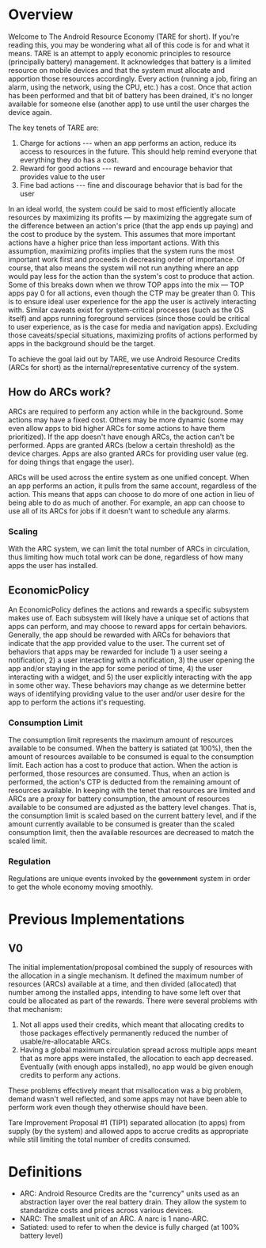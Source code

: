 # Overview

Welcome to The Android Resource Economy (TARE for short). If you're reading this, you may be
wondering what all of this code is for and what it means. TARE is an attempt to apply economic
principles to resource (principally battery) management. It acknowledges that battery is a limited
resource on mobile devices and that the system must allocate and apportion those resources
accordingly. Every action (running a job, firing an alarm, using the network, using the CPU, etc.)
has a cost. Once that action has been performed and that bit of battery has been drained, it's no
longer available for someone else (another app) to use until the user charges the device again.

The key tenets of TARE are:

1. Charge for actions --- when an app performs an action, reduce its access to resources in the
   future. This should help remind everyone that everything they do has a cost.
1. Reward for good actions --- reward and encourage behavior that provides value to the user
1. Fine bad actions --- fine and discourage behavior that is bad for the user

In an ideal world, the system could be said to most efficiently allocate resources by maximizing its
profits &mdash; by maximizing the aggregate sum of the difference between an action's price (that
the app ends up paying) and the cost to produce by the system. This assumes that more important
actions have a higher price than less important actions. With this assumption, maximizing profits
implies that the system runs the most important work first and proceeds in decreasing order of
importance. Of course, that also means the system will not run anything where an app would pay less
for the action than the system's cost to produce that action. Some of this breaks down when we throw
TOP apps into the mix &mdash; TOP apps pay 0 for all actions, even though the CTP may be greater
than 0. This is to ensure ideal user experience for the app the user is actively interacting with.
Similar caveats exist for system-critical processes (such as the OS itself) and apps running
foreground services (since those could be critical to user experience, as is the case for media and
navigation apps). Excluding those caveats/special situations, maximizing profits of actions
performed by apps in the background should be the target.

To achieve the goal laid out by TARE, we use Android Resource Credits (ARCs for short) as the
internal/representative currency of the system.

## How do ARCs work?

ARCs are required to perform any action while in the background. Some actions may have a fixed cost.
Others may be more dynamic (some may even allow apps to bid higher ARCs for some actions to have
them prioritized). If the app doesn't have enough ARCs, the action can't be performed. Apps are
granted ARCs (below a certain threshold) as the device charges. Apps are also granted ARCs for
providing user value (eg. for doing things that engage the user).

ARCs will be used across the entire system as one unified concept. When an app performs an action,
it pulls from the same account, regardless of the action. This means that apps can choose to do more
of one action in lieu of being able to do as much of another. For example, an app can choose to use
all of its ARCs for jobs if it doesn't want to schedule any alarms.

### Scaling

With the ARC system, we can limit the total number of ARCs in circulation, thus limiting how much
total work can be done, regardless of how many apps the user has installed.

## EconomicPolicy

An EconomicPolicy defines the actions and rewards a specific subsystem makes use of. Each subsystem
will likely have a unique set of actions that apps can perform, and may choose to reward apps for
certain behaviors. Generally, the app should be rewarded with ARCs for behaviors that indicate that
the app provided value to the user. The current set of behaviors that apps may be rewarded for
include 1) a user seeing a notification, 2) a user interacting with a notification, 3) the user
opening the app and/or staying in the app for some period of time, 4) the user interacting with a
widget, and 5) the user explicitly interacting with the app in some other way. These behaviors may
change as we determine better ways of identifying providing value to the user and/or user desire for
the app to perform the actions it's requesting.

### Consumption Limit

The consumption limit represents the maximum amount of resources available to be consumed. When the
battery is satiated (at 100%), then the amount of resources available to be consumed is equal to the
consumption limit. Each action has a cost to produce that action. When the action is performed,
those resources are consumed. Thus, when an action is performed, the action's CTP is deducted from
the remaining amount of resources available. In keeping with the tenet that resources are limited
and ARCs are a proxy for battery consumption, the amount of resources available to be consumed are
adjusted as the battery level changes. That is, the consumption limit is scaled based on the current
battery level, and if the amount currently available to be consumed is greater than the scaled
consumption limit, then the available resources are decreased to match the scaled limit.

### Regulation

Regulations are unique events invoked by the ~~government~~ system in order to get the whole economy
moving smoothly.

# Previous Implementations

## V0

The initial implementation/proposal combined the supply of resources with the allocation in a single
mechanism. It defined the maximum number of resources (ARCs) available at a time, and then divided
(allocated) that number among the installed apps, intending to have some left over that could be
allocated as part of the rewards. There were several problems with that mechanism:

1. Not all apps used their credits, which meant that allocating credits to those packages
   effectively permanently reduced the number of usable/re-allocatable ARCs.
1. Having a global maximum circulation spread across multiple apps meant that as more apps were
   installed, the allocation to each app decreased. Eventually (with enough apps installed), no app
   would be given enough credits to perform any actions.

These problems effectively meant that misallocation was a big problem, demand wasn't well reflected,
and some apps may not have been able to perform work even though they otherwise should have been.

Tare Improvement Proposal #1 (TIP1) separated allocation (to apps) from supply (by the system) and
allowed apps to accrue credits as appropriate while still limiting the total number of credits
consumed.

# Definitions

* ARC: Android Resource Credits are the "currency" units used as an abstraction layer over the real
  battery drain. They allow the system to standardize costs and prices across various devices.
* NARC: The smallest unit of an ARC. A narc is 1 nano-ARC.
* Satiated: used to refer to when the device is fully charged (at 100% battery level)